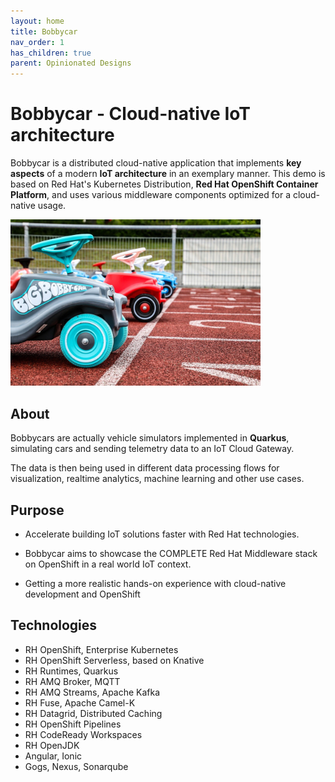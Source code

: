 ```yaml
---
layout: home
title: Bobbycar
nav_order: 1
has_children: true
parent: Opinionated Designs
---
```


# Bobbycar - Cloud-native IoT architecture

Bobbycar is a distributed cloud-native application that implements **key aspects** of a modern **IoT architecture** in an exemplary manner. 
This demo is based on Red Hat's Kubernetes Distribution, **Red Hat OpenShift Container Platform**, and uses various middleware components optimized for a cloud-native usage.

<img src="./images/bobbycar_race.jpg" alt="drawing" width="400" style="text-align: center;"/>

## About

Bobbycars are actually vehicle simulators implemented in **Quarkus**, simulating cars and sending telemetry data to an IoT Cloud Gateway.

The data is then being used in different data processing flows for visualization, realtime analytics, machine learning and other use cases.

## Purpose

+ Accelerate building IoT solutions faster with Red Hat technologies.
  
+ Bobbycar aims to showcase the COMPLETE Red Hat Middleware stack on OpenShift in a real world IoT context.

+ Getting a more realistic hands-on experience with cloud-native development and OpenShift

## Technologies

+ RH OpenShift, Enterprise Kubernetes
+ RH OpenShift Serverless, based on Knative  
+ RH Runtimes, Quarkus
+ RH AMQ Broker, MQTT
+ RH AMQ Streams, Apache Kafka
+ RH Fuse, Apache Camel-K
+ RH Datagrid, Distributed Caching
+ RH OpenShift Pipelines
+ RH CodeReady Workspaces
+ RH OpenJDK
+ Angular, Ionic
+ Gogs, Nexus, Sonarqube
